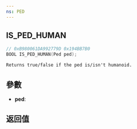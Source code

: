 ```yaml
---
ns: PED
---
```

## IS_PED_HUMAN

```c
// 0xB980061DA992779D 0x194BB7B0
BOOL IS_PED_HUMAN(Ped ped);
```

```
Returns true/false if the ped is/isn't humanoid.  
```

## 參數
* **ped**: 

## 返回值
